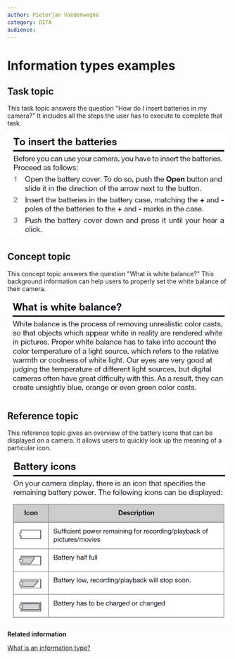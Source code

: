 ```yaml
---
author: Pieterjan Vandenweghe
category: DITA
audience: 
---
```


# Information types examples

## Task topic

This task topic answers the question "How do I insert batteries in my camera?" It includes all the steps the user has to execute to complete that task.

![](../_media/graphics/example_task_topic.png)

## Concept topic

This concept topic answers the question "What is white balance?" This background information can help users to properly set the white balance of their camera.

![](../_media/graphics/example_concept_topic.png)

## Reference topic

This reference topic gives an overview of the battery icons that can be displayed on a camera. It allows users to quickly look up the meaning of a particular icon.

![](../_media/graphics/example_reference_topic.png)

**Related information**  


[What is an information type?](co_what_is_an_information_type.md)

